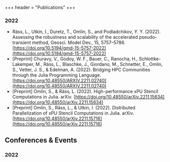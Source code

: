 +++
header = "Publications"
+++

### 2022
- Räss, L., Utkin, I., Duretz, T., Omlin, S., and Podladchikov, Y. Y. (2022). Assessing the robustness and scalability of the accelerated pseudo-transient method, Geosci. Model Dev., 15, 5757–5786. [https://doi.org/10.5194/gmd-15-5757-2022](https://doi.org/10.5194/gmd-15-5757-2022)
- \[Preprint\] Churavy, V., Godoy, W. F., Bauer, C., Ranocha, H., Schlottke-Lakemper, M., Räss, L., Blaschke, J., Giordano, M., Schnetter, E., Omlin, S., Vetter, J. S., & Edelman, A. (2022). Bridging HPC Communities through the Julia Programming Language. [https://doi.org/10.48550/ARXIV.2211.02740](https://doi.org/10.48550/ARXIV.2211.02740)
- \[Preprint\] Omlin, S., & Räss, L. (2022). High-performance xPU Stencil Computations in Julia. arXiv. [https://doi.org/10.48550/arXiv.2211.15634](https://doi.org/10.48550/arXiv.2211.15634)
- \[Preprint\] Omlin, S., Räss, L., & Utkin, I. (2022). Distributed Parallelization of xPU Stencil Computations in Julia. arXiv. [https://doi.org/10.48550/arXiv.2211.15716](https://doi.org/10.48550/arXiv.2211.15716)

## Conferences & Events
### 2022
